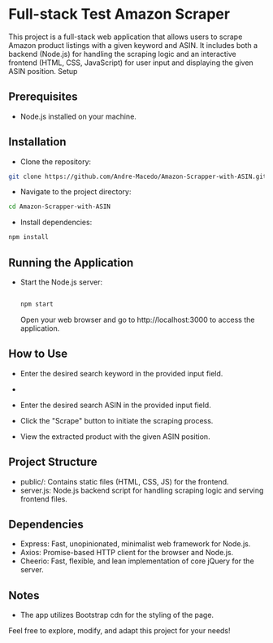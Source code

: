 # Full-stack Test Amazon Scraper

This project is a full-stack web application that allows users to scrape Amazon product listings with a given keyword and ASIN. It includes both a backend (Node.js) for handling the scraping logic and an interactive frontend (HTML, CSS, JavaScript) for user input and displaying the given ASIN position.
Setup

## Prerequisites
  - Node.js installed on your machine.

## Installation

- Clone the repository:

```bash
git clone https://github.com/Andre-Macedo/Amazon-Scrapper-with-ASIN.git
```

- Navigate to the project directory:

```bash
cd Amazon-Scrapper-with-ASIN
```

- Install dependencies:

```bash
npm install
```
## Running the Application

- Start the Node.js server:

    ```bash

    npm start
    ````

    Open your web browser and go to http://localhost:3000 to access the application.

## How to Use

- Enter the desired search keyword in the provided input field.
- 
- Enter the desired search ASIN in the provided input field.

- Click the "Scrape" button to initiate the scraping process.

- View the extracted product with the given ASIN position.

## Project Structure

- public/: Contains static files (HTML, CSS, JS) for the frontend.
- server.js: Node.js backend script for handling scraping logic and serving frontend files.

## Dependencies

 - Express: Fast, unopinionated, minimalist web framework for Node.js.
 - Axios: Promise-based HTTP client for the browser and Node.js.
 - Cheerio: Fast, flexible, and lean implementation of core jQuery for the server.

## Notes

- The app utilizes Bootstrap cdn for the styling of the page.

Feel free to explore, modify, and adapt this project for your needs!

